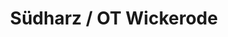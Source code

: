 ---
title: Südharz / OT Wickerode
url: /suedharz-ot-wickerode/
latitude: 51.482
longitude: 11.124
---